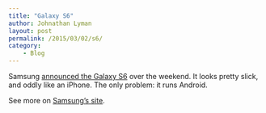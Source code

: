 ```yaml
---
title: "Galaxy S6"
author: Johnathan Lyman
layout: post
permalink: /2015/03/02/s6/
category:
    - Blog
---
```


Samsung [announced the Galaxy S6](http://arstechnica.com/gadgets/2015/03/galaxy-s6-and-s6-edge-hands-on-samsung-finally-builds-a-premium-smartphone/) over the weekend. It looks pretty slick, and oddly like an iPhone. The only problem: it runs Android.

See more on [Samsung’s site](http://www.samsung.com/us/register/six-appeal).

